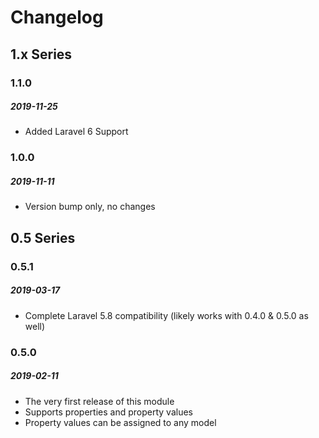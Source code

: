 # Changelog

## 1.x Series

### 1.1.0
##### 2019-11-25

- Added Laravel 6 Support

### 1.0.0
##### 2019-11-11

- Version bump only, no changes

## 0.5 Series

### 0.5.1
##### 2019-03-17

- Complete Laravel 5.8 compatibility (likely works with 0.4.0 & 0.5.0 as well)

### 0.5.0
##### 2019-02-11

- The very first release of this module
- Supports properties and property values
- Property values can be assigned to any model
